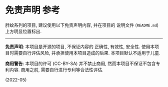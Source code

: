 # 免责声明 参考

胖蚊系列的项目, 建议使用以下免责声明内容,
并在项目的 说明文件 (`README.md`) 上方明显位置标出.

----

**免责声明**: 本项目是开源的项目,
不保证内容的 正确性, 有效性, 安全性.
使用本项目时需要自行评估风险,
并承担使用本项目造成的后果.
本项目默认不适用于儿童.

**商用警告**: 本项目的许可 (CC-BY-SA) 并不禁止商用,
然而本项目不保证不包含专利内容.
商用之前, 需要自行进行专利等合法性评估.


(2022-05)
